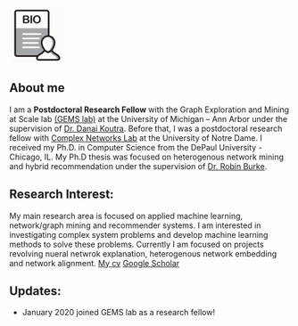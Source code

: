 <img src="/images/bio.png" width="100" />

## About me
I am a **Postdoctoral Research Fellow** with the Graph Exploration and Mining at Scale lab [(GEMS lab)](https://gemslab.github.io) at the University of Michigan – Ann Arbor under the supervision of [Dr. Danai Koutra](https://web.eecs.umich.edu/~dkoutra/). Before that, I was a postdoctoral research fellow with [Complex Networks Lab](https://www3.nd.edu/~cone/) at the University of Notre Dame. I received my Ph.D. in Computer Science from the DePaul University - Chicago, IL. My Ph.D thesis was focused on heterogenous network mining and hybrid recommendation under the supervision of [Dr. Robin Burke](http://www.that-recsys-lab.net/home/people/burke). 

## Research Interest:

My main research area is focused on applied machine learning, network/graph mining and recommender systems. I am interested in investigating complex system problems and develop machine learning methods to solve these problems. Currently I am focused on projects revolving nueral netwrok explanation, heterogenous network embedding and network alignment. 
[My cv](fv_cv.pdf)     [Google Scholar](https://scholar.google.com/citations?user=nT_L7hcAAAAJ&hl=en&oi=ao)



## Updates:

- January 2020 joined GEMS lab as a research fellow!

